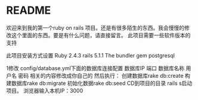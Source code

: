 # README

欢迎来到我的第一个ruby on rails 项目。还是有很多陌生的东西。我会慢慢的修改这个里面的东西。要是有什么问题，请直接留言。
此项目需要一些软件版本的支持

此项目安装方式设置
Ruby 2.4.3
rails 5.1.1
The bundler gem
postgresql 

1修改 config/database.yml下面的数据库连接配置
数据库IP 端口 数据库名称 用户名 密码 相关的内容修改成你自己的
然后执行：
 创建数据库rake db:create
 构建数据库rake db:migrate
 初始化数据rake db:seed
CD到项目的目录
rails s启动项目。
浏览器输入本机IP：3000

